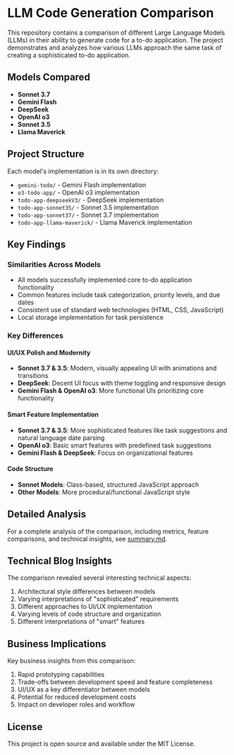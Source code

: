 # LLM Code Generation Comparison

This repository contains a comparison of different Large Language Models (LLMs) in their ability to generate code for a to-do application. The project demonstrates and analyzes how various LLMs approach the same task of creating a sophisticated to-do application.

## Models Compared

- **Sonnet 3.7**
- **Gemini Flash**
- **DeepSeek**
- **OpenAI o3**
- **Sonnet 3.5**
- **Llama Maverick**

## Project Structure

Each model's implementation is in its own directory:

- `gemini-todo/` - Gemini Flash implementation
- `o3-todo-app/` - OpenAI o3 implementation
- `todo-app-deepseekV3/` - DeepSeek implementation
- `todo-app-sonnet35/` - Sonnet 3.5 implementation
- `todo-app-sonnet37/` - Sonnet 3.7 implementation
- `todo-app-llama-maverick/` - Llama Maverick implementation

## Key Findings

### Similarities Across Models

- All models successfully implemented core to-do application functionality
- Common features include task categorization, priority levels, and due dates
- Consistent use of standard web technologies (HTML, CSS, JavaScript)
- Local storage implementation for task persistence

### Key Differences

#### UI/UX Polish and Modernity
- **Sonnet 3.7 & 3.5**: Modern, visually appealing UI with animations and transitions
- **DeepSeek**: Decent UI focus with theme toggling and responsive design
- **Gemini Flash & OpenAI o3**: More functional UIs prioritizing core functionality

#### Smart Feature Implementation
- **Sonnet 3.7 & 3.5**: More sophisticated features like task suggestions and natural language date parsing
- **OpenAI o3**: Basic smart features with predefined task suggestions
- **Gemini Flash & DeepSeek**: Focus on organizational features

#### Code Structure
- **Sonnet Models**: Class-based, structured JavaScript approach
- **Other Models**: More procedural/functional JavaScript style

## Detailed Analysis

For a complete analysis of the comparison, including metrics, feature comparisons, and technical insights, see [summary.md](summary.md).

## Technical Blog Insights

The comparison revealed several interesting technical aspects:

1. Architectural style differences between models
2. Varying interpretations of "sophisticated" requirements
3. Different approaches to UI/UX implementation
4. Varying levels of code structure and organization
5. Different interpretations of "smart" features

## Business Implications

Key business insights from this comparison:

1. Rapid prototyping capabilities
2. Trade-offs between development speed and feature completeness
3. UI/UX as a key differentiator between models
4. Potential for reduced development costs
5. Impact on developer roles and workflow

## License

This project is open source and available under the MIT License.